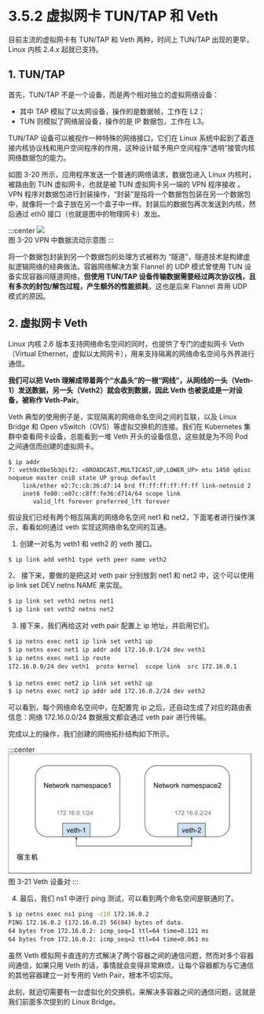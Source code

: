# 3.5.2 虚拟网卡 TUN/TAP 和 Veth

目前主流的虚拟网卡有 TUN/TAP 和 Veth 两种，时间上 TUN/TAP 出现的更早，Linux 内核 2.4.x 起就已支持。

## 1. TUN/TAP

首先，TUN/TAP 不是一个设备，而是两个相对独立的虚拟网络设备：
- 其中 TAP 模拟了以太网设备，操作的是数据帧，工作在 L2；
- TUN 则模拟了网络层设备，操作的是 IP 数据包，工作在 L3。

TUN/TAP 设备可以被视作一种特殊的网络接口，它们在 Linux 系统中起到了着连接内核协议栈和用户空间程序的作用，这种设计赋予用户空间程序“透明”接管内核网络数据包的能力。

如图 3-20 所示，应用程序发送一个普通的网络请求，数据包进入 Linux 内核时，被路由到 TUN 虚拟网卡，也就是被 TUN 虚拟网卡另一端的 VPN 程序接收 。VPN 程序对数据包进行封装操作，“封装”是指将一个数据包包装在另一个数据包中，就像将一个盒子放在另一个盒子中一样。封装后的数据包再次发送到内核，然后通过 eth0 接口（也就是图中的物理网卡）发出。

:::center
  ![](../assets/tun.svg)<br/>
 图 3-20 VPN 中数据流动示意图
:::

将一个数据包封装到另一个数据包的处理方式被称为 “隧道”，隧道技术是构建虚拟逻辑网络的经典做法。容器网络解决方案 Flannel 的 UDP 模式曾使用 TUN 设备实现容器间隧道网络，**但使用 TUN/TAP 设备传输数据需要经过两次协议栈，且有多次的封包/解包过程，产生额外的性能损耗**，这也是后来 Flannel 弃用 UDP 模式的原因。

## 2. 虚拟网卡 Veth

Linux 内核 2.6 版本支持网络命名空间的同时，也提供了专门的虚拟网卡 Veth（Virtual Ethernet，虚拟以太网网卡），用来支持隔离的网络命名空间与外界进行通信。

**我们可以把 Veth 理解成带着两个“水晶头”的一根“网线”，从网线的一头（Veth-1）发送数据，另一头（Veth2）就会收到数据，因此 Veth 也被说成是一对设备，被称作 Veth-Pair**。

Veth 典型的使用例子是，实现隔离的网络命名空间之间的互联，以及 Linux Bridge 和 Open vSwitch（OVS）等虚拟交换机的连接。我们在 Kubernetes 集群中查看网卡设备，总能看到一堆 Veth 开头的设备信息，这些就是为不同 Pod 之间通信而创建的虚拟网卡。

```plain
$ ip addr
7: veth9c0be5b3@if2: <BROADCAST,MULTICAST,UP,LOWER_UP> mtu 1450 qdisc noqueue master cni0 state UP group default 
    link/ether e2:7c:c8:36:d7:14 brd ff:ff:ff:ff:ff:ff link-netnsid 2
    inet6 fe80::e07c:c8ff:fe36:d714/64 scope link 
       valid_lft forever preferred_lft forever
```

假设我们已经有两个相互隔离的网络命名空间 net1 和 net2，下面笔者进行操作演示，看看如何通过 veth 实现这网络命名空间的互通。

1. 创建一对名为 veth1 和 veth2 的 veth 接口。

```bash
$ ip link add veth1 type veth peer name veth2
```

2、 接下来，要做的是把这对 veth pair 分别放到 net1 和 net2 中，这个可以使用 ip link set DEV netns NAME 来实现。

```bash
$ ip link set veth1 netns net1
$ ip link set veth2 netns net2
```
3. 接下来，我们再给这对 veth pair 配置上 ip 地址，并启用它们。

```bash
$ ip netns exec net1 ip link set veth1 up
$ ip netns exec net1 ip addr add 172.16.0.1/24 dev veth1
$ ip netns exec net1 ip route
172.16.0.0/24 dev veth1  proto kernel  scope link  src 172.16.0.1

$ ip netns exec net2 ip link set veth2 up
$ ip netns exec net2 ip addr add 172.16.0.2/24 dev veth2
```

可以看到，每个网络命名空间中，在配置完 ip 之后，还自动生成了对应的路由表信息：网络 172.16.0.0/24 数据报文都会通过 veth pair 进行传输。

完成以上的操作，我们创建的网络拓扑结构如下所示。

:::center
  ![](../assets/veth.svg)<br/>
 图 3-21 Veth 设备对
:::

4. 最后，我们 ns1 中进行 ping 测试，可以看到两个命名空间是联通的了。

```bash
$ ip netns exec ns1 ping -c10 172.16.0.2
PING 172.16.0.2 (172.16.0.2) 56(84) bytes of data.
64 bytes from 172.16.0.2: icmp_seq=1 ttl=64 time=0.121 ms
64 bytes from 172.16.0.2: icmp_seq=2 ttl=64 time=0.063 ms
```

虽然 Veth 模拟网卡直连的方式解决了两个容器之间的通信问题，然而对多个容器间通信，如果只用 Veth 的话，事情就会变得非常麻烦，让每个容器都为与它通信的其他容器建立一对专用的 Veth Pair，根本不切实际。

此刻，就迫切需要有一台虚拟化的交换机，来解决多容器之间的通信问题，这就是我们前面多次提到的 Linux Bridge。

